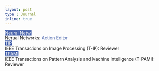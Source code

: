 ```yaml
---
layout: post
type : Journal
inline: true
---
```


<tr> <th scope="row"> </th> <td>
<div class="col-sm-2 abbr"><abbr class="badge" style="background-color:#4B66AD;"><a href="" style="color:white;">Neural Netw.</a></abbr></div>
</td> <td>Nerual Networks: <span style="color:#4B66AD;">Action Editor</span></td></tr>
<tr> <th scope="row"> </th> <td>
<div class="col-sm-2 abbr"><abbr class="badge" style="background-color:#4B66AD;"><a href="" style="color:white;">TIP</a></abbr></div>
</td> <td>IEEE Transactions on Image Processing (T-IP): Reviewer</td></tr>
<tr> <th scope="row"> </th> <td>
<div class="col-sm-2 abbr"><abbr class="badge" style="background-color:#4B66AD;"><a href="" style="color:white;">TPAMI</a></abbr></div>
</td> <td>IEEE Transactions on Pattern Analysis and Machine Intelligence (T-PAMI): Reviewer</td></tr>

